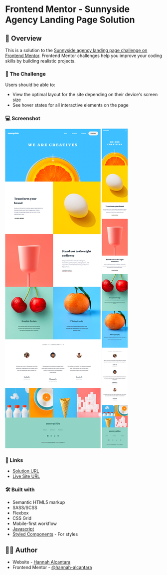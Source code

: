 # Frontend Mentor - Sunnyside Agency Landing Page Solution

## 📄 Overview

This is a solution to the [Sunnyside agency landing page challenge on Frontend Mentor](https://www.frontendmentor.io/challenges/sunnyside-agency-landing-page-7yVs3B6ef). Frontend Mentor challenges help you improve your coding skills by building realistic projects.

### 🎯 The Challenge

Users should be able to:

- View the optimal layout for the site depending on their device's screen size
- See hover states for all interactive elements on the page

### 💻 Screenshot

![Desktop](/images/screenshots/desktop.png)
![Mobile](/images/screenshots/mobile.png)

### 🔗 Links

- [Solution URL](https://github.com/hannah-alcantara/fm-sunnyside-agency-landing-page)
- [Live Site URL](https://hannah-alcantara.github.io/fm-sunnyside-agency-landing-page/)

### 🛠️ Built with

- Semantic HTML5 markup
- SASS/SCSS
- Flexbox
- CSS Grid
- Mobile-first workflow
- [Javascript](https://www.javascript.com/)
- [Styled Components](https://styled-components.com/) - For styles

## 👩‍💻 Author

- Website - [Hannah Alcantara](#)
- Frontend Mentor - [@hannah-alcantara](https://www.frontendmentor.io/profile/hannah-alcantara)
